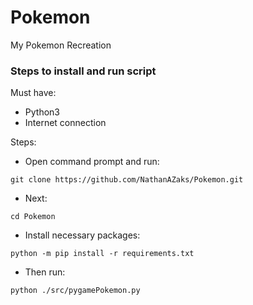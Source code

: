 # Pokemon
My Pokemon Recreation

### Steps to install and run script
Must have:
* Python3
* Internet connection

Steps:
* Open command prompt and run:

```git clone https://github.com/NathanAZaks/Pokemon.git```

* Next:

```cd Pokemon```

* Install necessary packages:

```python -m pip install -r requirements.txt```

* Then run:

```python ./src/pygamePokemon.py```
